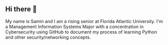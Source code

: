 ## Hi there 👋

My name is Samin and I am a rising senior at Florida Atlantic University. I'm a Management Information Systems Major with a concentration in Cybersecurity using GitHub to document my process of learning Python and other security/networking concepts.
<!--
**SaminSahim/SaminSahim** is a ✨ _special_ ✨ repository because its `README.md` (this file) appears on your GitHub profile.

Here are some ideas to get you started:

- 🔭 I’m currently working on ...
- 🌱 I’m currently learning ...
- 👯 I’m looking to collaborate on ...
- 🤔 I’m looking for help with ...
- 💬 Ask me about ...
- 📫 How to reach me: ...
- 😄 Pronouns: ...
- ⚡ Fun fact: ...
-->
